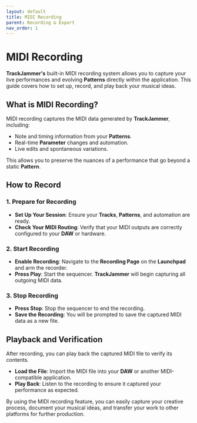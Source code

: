 ```yaml
---
layout: default
title: MIDI Recording
parent: Recording & Export
nav_order: 1
---
```


# MIDI Recording

**TrackJammer's** built-in MIDI recording system allows you to capture your live performances and evolving **Patterns** directly within the application. This guide covers how to set up, record, and play back your musical ideas.

## What is MIDI Recording?

MIDI recording captures the MIDI data generated by **TrackJammer**, including:

- Note and timing information from your **Patterns**.
- Real-time **Parameter** changes and automation.
- Live edits and spontaneous variations.

This allows you to preserve the nuances of a performance that go beyond a static **Pattern**.

## How to Record

### 1. Prepare for Recording

- **Set Up Your Session**: Ensure your **Tracks**, **Patterns**, and automation are ready.
- **Check Your MIDI Routing**: Verify that your MIDI outputs are correctly configured to your **DAW** or hardware.

### 2. Start Recording

- **Enable Recording**: Navigate to the **Recording Page** on the **Launchpad** and arm the recorder.
- **Press Play**: Start the sequencer. **TrackJammer** will begin capturing all outgoing MIDI data.

### 3. Stop Recording

- **Press Stop**: Stop the sequencer to end the recording.
- **Save the Recording**: You will be prompted to save the captured MIDI data as a new file.

## Playback and Verification

After recording, you can play back the captured MIDI file to verify its contents.

- **Load the File**: Import the MIDI file into your **DAW** or another MIDI-compatible application.
- **Play Back**: Listen to the recording to ensure it captured your performance as expected.

By using the MIDI recording feature, you can easily capture your creative process, document your musical ideas, and transfer your work to other platforms for further production.
